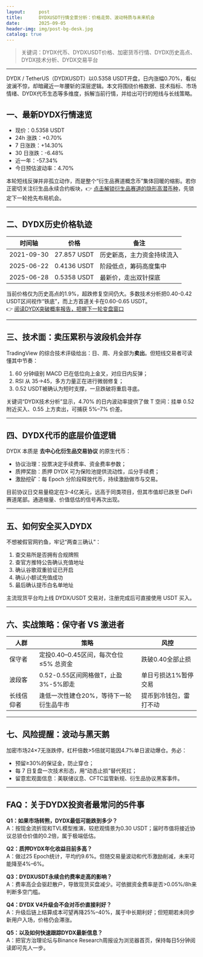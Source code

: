 ```yaml
---
layout:     post
title:      DYDXUSDT行情全景分析：价格走势、波动特质与未来机会
date:       2025-09-05
header-img: img/post-bg-desk.jpg
catalog: true
---
```


> 关键词：DYDX代币、DYDXUSDT价格、加密货币行情、DYDX历史高点、DYDX技术分析、DYDX交易平台

---

DYDX / TetherUS（DYDXUSDT）以0.5358 USDT开盘，日内涨幅0.70%，看似波澜不惊，却暗藏近一年腰斩的深层逻辑。本文将围绕价格数据、技术指标、市场情绪、DYDX代币生态等多维度，拆解当前行情，并给出可行的短线与长线策略。

## 一、最新DYDX行情速览

* 现价：0.5358 USDT  
* 24h 涨跌：+0.70%  
* 7 日涨跌：+14.30%  
* 30 日涨跌：-6.48%  
* 近一年：-57.34%  
* 今日预估波动率：4.70%

本轮短线反弹并非孤立动作，而是整个“衍生品赛道概念币”集体回暖的缩影。若你正密切关注衍生品永续合约板块，👉 [点击解锁衍生品赛道的隐形高潜币种](https://okxdog.com/)，先锁定下一轮抢先布局机会。

---

## 二、DYDX历史价格轨迹

| 时间轴 | 价格 | 备注 |
|--------|------|------|
| 2021-09-30 | 27.857 USDT | 历史新高，主力资金持续流入 |
| 2025-06-22 | 0.4136 USDT | 阶段低点，筹码高度集中 |
| 2025-06-28 | 0.5358 USDT | 最新价，走出双针探底 |

当前价格仅为历史高点的1.9%，超跌修复空间仍大。多数技术分析把0.40-0.42 USDT区间视作“铁底”，而上方首道关卡在0.60-0.65 USDT。  
👉 [阅读DYDX突破概率报告，把握下一轮变盘窗口](https://okxdog.com/)

---

## 三、技术面：卖压累积与波段机会并存

TradingView 的综合技术评级给出：日、周、月全部为**卖出**。但短线交易者可读懂其中节奏：

1. 60 分钟级别 MACD 已在低位向上金叉，对应日内反弹；
2. RSI 从 35→45，多方力量正在进行微弱修复；
3. 0.52 USDT被确认为短时支撑，一旦跌破将重启寻底。

关键词“DYDX技术分析”显示，4.70% 的日内波动率提供了做 T 空间：挂单 0.52 附近买入、0.55 上方卖出，可捕获 5%–7% 价差。

---

## 四、DYDX代币的底层价值逻辑

DYDX 本质是 **去中心化衍生品交易协议** 的原生代币：

* 协议治理：投票决定手续费率、资金费率参数；
* 质押奖励：质押 DYDX 可为保险池提供流动性，瓜分手续费；
* 激励挖矿：每 Epoch 分阶段释放代币，持续激励做市与交易。

目前协议日交易量稳定在3-4亿美元，远高于同类项目，但其市值却已跌至 DeFi 赛道尾部。通道缩量、价值低估的信号再次出现。

---

## 五、如何安全买入DYDX

不想被假官网钓鱼，牢记“两查三确认”：

1. 查交易所是否拥有合规牌照  
2. 查官方推特公告确认充值地址  
3. 确认谷歌双重验证已开启  
4. 确认小额试充值成功  
5. 最后确认提币白名单地址

主流现货平台均上线 DYDX/USDT 交易对，注册完成后可直接使用 USDT 买入。

---

## 六、实战策略：保守者 VS 激进者

| 人群 | 策略 | 风控 |
|---|---|---|
| 保守者 | 定投0.40–0.45区间，每次仓位 ≤5% 总资金 | 跌破0.40全部止损 |
| 波段客 | 0.52-0.55区间网格做T，止盈3%-5%即走 | 单日亏损达1%暂停交易 |
| 长线信仰者 | 逢低一次性建仓20%，等待下一轮衍生品牛市 | 提币到冷钱包，雷打不动 |

---

## 七、风险提醒：波动与黑天鹅

加密市场24×7无涨跌停，杠杆倍数>5倍就可能因4.7%单日波动爆仓。务必：

* 预留≥30%的保证金，防止穿仓；
* 每 7 日复盘一次技术形态，用“动态止损”替代死扛；
* 留意宏观面信息：美联储议息、CFTC监管新规、衍生品协议黑客事件。

---

## FAQ：关于DYDX投资者最常问的5件事

**Q1：如果市场转熊，DYDX最低可能跌到多少？**  
A：按现金流折现和TVL模型推演，较悲观情景为0.30 USDT；届时市值将接近协议总锁仓价值的0.2倍，属于极端低估。

**Q2：质押DYDX年化收益目前多高？**  
A：做过25 Epoch统计，平均约9.6%。但随交易量波动和代币激励削减，未来可能降至4%–6%。

**Q3：DYDXUSDT永续合约费率走高的影响？**  
A：费率高企会驱赶散户，导致现货买盘减少。可依据资金费率是否>0.05%/8h来判断多空门槛。

**Q4：DYDX V4升级会不会对币价直接利好？**  
A：升级后链上结算成本可望再降25%–40%，属于中长期利好；但短期若未同步新用户入场，价格仍会滞涨。

**Q5：以及如何快速跟踪DYDX最新信息？**  
A：把官方治理论坛与Binance Research周报设为浏览器首页，保持每日5分钟阅读即可先人一步。